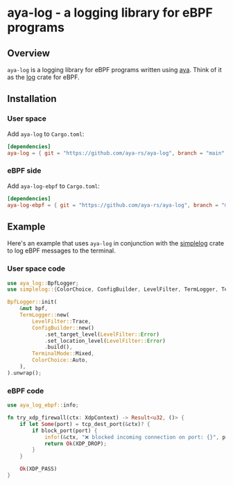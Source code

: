 # aya-log - a logging library for eBPF programs

## Overview

`aya-log` is a logging library for eBPF programs written using [aya]. Think of
it as the [log] crate for eBPF.

## Installation

### User space

Add `aya-log` to `Cargo.toml`:

```toml
[dependencies]
aya-log = { git = "https://github.com/aya-rs/aya-log", branch = "main" }
```

### eBPF side

Add `aya-log-ebpf` to `Cargo.toml`:

```toml
[dependencies]
aya-log-ebpf = { git = "https://github.com/aya-rs/aya-log", branch = "main" }
```

## Example

Here's an example that uses `aya-log` in conjunction with the [simplelog] crate
to log eBPF messages to the terminal.

### User space code

```rust
use aya_log::BpfLogger;
use simplelog::{ColorChoice, ConfigBuilder, LevelFilter, TermLogger, TerminalMode};

BpfLogger::init(
    &mut bpf,
    TermLogger::new(
        LevelFilter::Trace,
        ConfigBuilder::new()
            .set_target_level(LevelFilter::Error)
            .set_location_level(LevelFilter::Error)
            .build(),
        TerminalMode::Mixed,
        ColorChoice::Auto,
    ),
).unwrap();
```

### eBPF code

```rust
use aya_log_ebpf::info;

fn try_xdp_firewall(ctx: XdpContext) -> Result<u32, ()> {
    if let Some(port) = tcp_dest_port(&ctx)? {
        if block_port(port) {
            info!(&ctx, "❌ blocked incoming connection on port: {}", port);
            return Ok(XDP_DROP);
        }
    }

    Ok(XDP_PASS)
}
```

[aya]: https://github.com/aya-rs/aya
[log]: https://docs.rs/log
[simplelog]: https://docs.rs/simplelog
